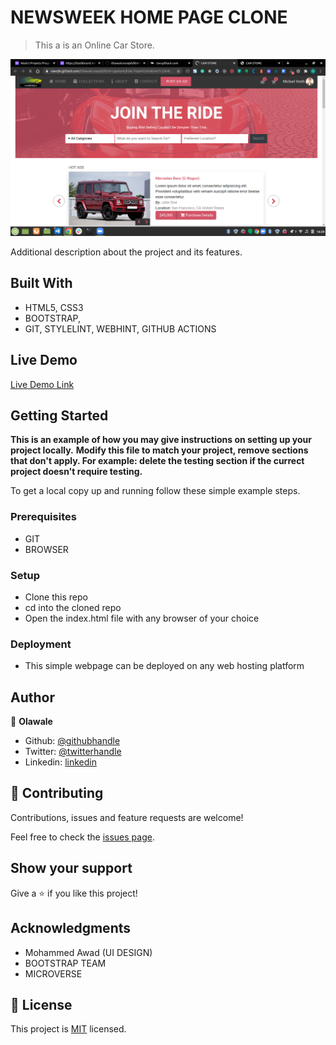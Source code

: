 # NEWSWEEK HOME PAGE CLONE

> This a is an Online Car Store.

![screenshot](screen.png)

Additional description about the project and its features.

## Built With

- HTML5, CSS3
- BOOTSTRAP,
- GIT, STYLELINT, WEBHINT, GITHUB ACTIONS

## Live Demo

[Live Demo Link](https://rawcdn.githack.com/OlawaleJoseph/html-capstone/b36c70aa93245d654cf12564f2454912e59b20a1/index.html)


## Getting Started

**This is an example of how you may give instructions on setting up your project locally.**
**Modify this file to match your project, remove sections that don't apply. For example: delete the testing section if the currect project doesn't require testing.**


To get a local copy up and running follow these simple example steps.

### Prerequisites
- GIT
- BROWSER

### Setup
- Clone this repo
- cd into the cloned repo
- Open the index.html file with any browser of your choice 

### Deployment
- This simple webpage can be deployed on any web hosting platform

## Author

👤 **Olawale**

- Github: [@githubhandle](https://github.com/OlawaleJoseph)
- Twitter: [@twitterhandle](https://twitter.com/javanode123)
- Linkedin: [linkedin](www.linkedin.com/in/olawale-adedeko)

## 🤝 Contributing

Contributions, issues and feature requests are welcome!

Feel free to check the [issues page](https://github.com/OlawaleJoseph/newsweek-clone/issues).

## Show your support

Give a ⭐️ if you like this project!

## Acknowledgments

- Mohammed Awad (UI DESIGN)
- BOOTSTRAP TEAM
- MICROVERSE

## 📝 License

This project is [MIT](lic.url) licensed.
